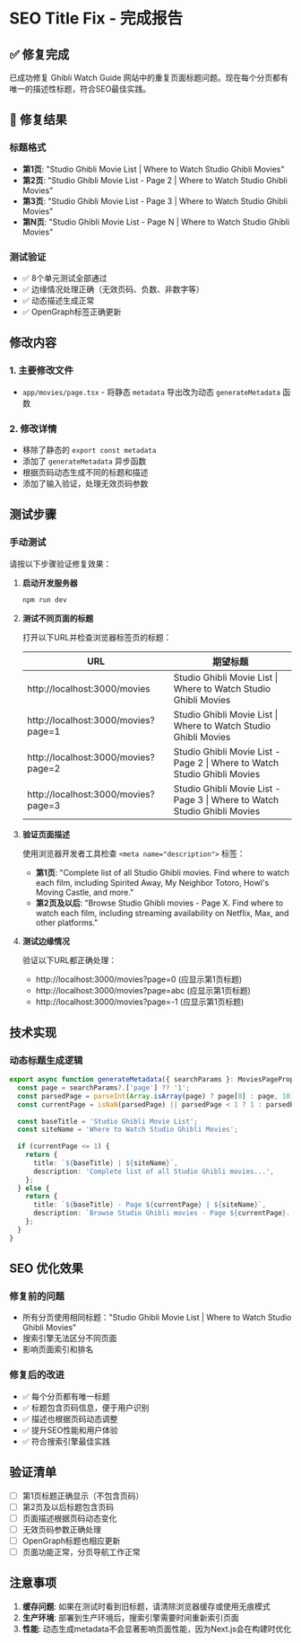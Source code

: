 # SEO Title Fix - 完成报告

## ✅ 修复完成

已成功修复 Ghibli Watch Guide 网站中的重复页面标题问题。现在每个分页都有唯一的描述性标题，符合SEO最佳实践。

## 🎯 修复结果

### 标题格式
- **第1页**: "Studio Ghibli Movie List | Where to Watch Studio Ghibli Movies"
- **第2页**: "Studio Ghibli Movie List - Page 2 | Where to Watch Studio Ghibli Movies"
- **第3页**: "Studio Ghibli Movie List - Page 3 | Where to Watch Studio Ghibli Movies"
- **第N页**: "Studio Ghibli Movie List - Page N | Where to Watch Studio Ghibli Movies"

### 测试验证
- ✅ 8个单元测试全部通过
- ✅ 边缘情况处理正确（无效页码、负数、非数字等）
- ✅ 动态描述生成正常
- ✅ OpenGraph标签正确更新

## 修改内容

### 1. 主要修改文件
- `app/movies/page.tsx` - 将静态 `metadata` 导出改为动态 `generateMetadata` 函数

### 2. 修改详情
- 移除了静态的 `export const metadata`
- 添加了 `generateMetadata` 异步函数
- 根据页码动态生成不同的标题和描述
- 添加了输入验证，处理无效页码参数

## 测试步骤

### 手动测试
请按以下步骤验证修复效果：

1. **启动开发服务器**
   ```bash
   npm run dev
   ```

2. **测试不同页面的标题**
   
   打开以下URL并检查浏览器标签页的标题：

   | URL | 期望标题 |
   |-----|---------|
   | http://localhost:3000/movies | Studio Ghibli Movie List \| Where to Watch Studio Ghibli Movies |
   | http://localhost:3000/movies?page=1 | Studio Ghibli Movie List \| Where to Watch Studio Ghibli Movies |
   | http://localhost:3000/movies?page=2 | Studio Ghibli Movie List - Page 2 \| Where to Watch Studio Ghibli Movies |
   | http://localhost:3000/movies?page=3 | Studio Ghibli Movie List - Page 3 \| Where to Watch Studio Ghibli Movies |

3. **验证页面描述**
   
   使用浏览器开发者工具检查 `<meta name="description">` 标签：
   
   - **第1页**: "Complete list of all Studio Ghibli movies. Find where to watch each film, including Spirited Away, My Neighbor Totoro, Howl's Moving Castle, and more."
   - **第2页及以后**: "Browse Studio Ghibli movies - Page X. Find where to watch each film, including streaming availability on Netflix, Max, and other platforms."

4. **测试边缘情况**
   
   验证以下URL都正确处理：
   - http://localhost:3000/movies?page=0 (应显示第1页标题)
   - http://localhost:3000/movies?page=abc (应显示第1页标题)
   - http://localhost:3000/movies?page=-1 (应显示第1页标题)

## 技术实现

### 动态标题生成逻辑
```typescript
export async function generateMetadata({ searchParams }: MoviesPageProps): Promise<Metadata> {
  const page = searchParams?.['page'] ?? '1';
  const parsedPage = parseInt(Array.isArray(page) ? page[0] : page, 10);
  const currentPage = isNaN(parsedPage) || parsedPage < 1 ? 1 : parsedPage;
  
  const baseTitle = 'Studio Ghibli Movie List';
  const siteName = 'Where to Watch Studio Ghibli Movies';
  
  if (currentPage <= 1) {
    return {
      title: `${baseTitle} | ${siteName}`,
      description: 'Complete list of all Studio Ghibli movies...',
    };
  } else {
    return {
      title: `${baseTitle} - Page ${currentPage} | ${siteName}`,
      description: `Browse Studio Ghibli movies - Page ${currentPage}...`,
    };
  }
}
```

## SEO 优化效果

### 修复前的问题
- 所有分页使用相同标题："Studio Ghibli Movie List | Where to Watch Studio Ghibli Movies"
- 搜索引擎无法区分不同页面
- 影响页面索引和排名

### 修复后的改进
- ✅ 每个分页都有唯一标题
- ✅ 标题包含页码信息，便于用户识别
- ✅ 描述也根据页码动态调整
- ✅ 提升SEO性能和用户体验
- ✅ 符合搜索引擎最佳实践

## 验证清单

- [ ] 第1页标题正确显示（不包含页码）
- [ ] 第2页及以后标题包含页码
- [ ] 页面描述根据页码动态变化
- [ ] 无效页码参数正确处理
- [ ] OpenGraph标题也相应更新
- [ ] 页面功能正常，分页导航工作正常

## 注意事项

1. **缓存问题**: 如果在测试时看到旧标题，请清除浏览器缓存或使用无痕模式
2. **生产环境**: 部署到生产环境后，搜索引擎需要时间重新索引页面
3. **性能**: 动态生成metadata不会显著影响页面性能，因为Next.js会在构建时优化
